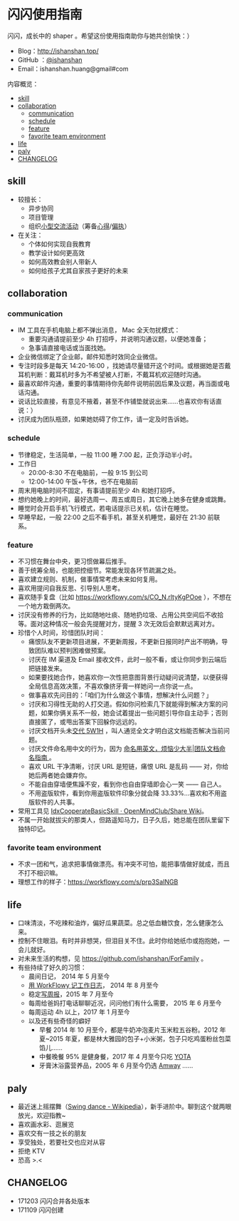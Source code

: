 

# 闪闪使用指南

闪闪，成长中的 shaper 。希望这份使用指南助你与她共创愉快：）

- Blog：http://ishanshan.top/
- GitHub ：[@ishanshan](https://github.com/ishanshan/)
- Email：ishanshan.huang@gmail#com

内容概览：

<!-- START doctoc generated TOC please keep comment here to allow auto update -->
<!-- DON'T EDIT THIS SECTION, INSTEAD RE-RUN doctoc TO UPDATE -->

  - [skill](#skill)
  - [collaboration](#collaboration)
    - [communication](#communication)
    - [schedule](#schedule)
    - [feature](#feature)
    - [favorite team environment](#favorite-team-environment)
  - [life](#life)
  - [paly](#paly)
  - [CHANGELOG](#changelog)

<!-- END doctoc generated TOC please keep comment here to allow auto update -->

## skill

- 较擅长：
	- 异步协同
	- 项目管理
	- 组织[小型交流活动](http://ishanshan.top/community/IdxActivity.html)（筹备[心得](http://openmindclub.qiniudn.com/ishanshan/ResCommunity/HbCAPEMeetupOrganizer.pdf)/[偏执](http://openmindclub.qiniudn.com/ishanshan/ResCommunity/OpinionActivity1506-ishanshan.pdf)）
- 在关注：
	- 个体如何实现自我教育
	- 教学设计如何更高效
	- 如何高效教会别人带新人
	- 如何给孩子尤其自家孩子更好的未来

## collaboration


### communication


- IM 工具在手机电脑上都不弹出消息， Mac 全天勿扰模式：
    - 重要沟通请提前至少 4h 打招呼，并说明沟通议题，以便她准备；
    - 急事请直接电话或当面找她。
- 企业微信绑定了企业邮，邮件知悉时效同企业微信。
- 专注时段多是每天 14:20-16:00 ，找她请尽量错开这个时间。或根据她是否戴耳机判断：戴耳机时多为不希望被人打断，不戴耳机欢迎随时沟通。
- 最喜欢邮件沟通，重要的事情期待你先邮件说明前因后果及议题，再当面或电话沟通。
- 说话比较直接，有意见不掖着，甚至不作铺垫就说出来……也喜欢你有话直说：）
- 讨厌成为团队瓶颈，如果她妨碍了你工作，请一定及时告诉她。


### schedule

- 节律稳定，生活简单，一般 11:00 睡 7:00 起，正负浮动半小时。
- 工作日
    - 20:00-8:30 不在电脑前，一般 9:15 到公司
    - 12:00-14:00 午饭+午休，也不在电脑前
- 周末用电脑时间不固定，有事请提前至少 4h 和她打招呼。
- 想约她晚上的时间，最好选周一、周五或周日，其它晚上她多在健身或跳舞。
- 睡觉时会开启手机飞行模式，若电话提示已关机，估计在睡觉。
- 早睡早起，一般 22:00 之后不看手机，甚至关机睡觉，最好在 21:30 前联系。



### feature


- 不习惯在舞台中央，更习惯做幕后推手。
- 善于统筹全局，也能把控细节。常能发现各环节疏漏之处。
- 喜欢建立规则、机制，做事情常考虑未来如何复用。
- 喜欢用提问自我反思、引导别人思考。
- 喜欢随手复盘（比如 https://workflowy.com/s/CO_N.rltyKgPOoe ），不想在一个地方栽倒两次。
- 讨厌没有修养的行为，比如随地吐痰、随地扔垃圾、占用公共空间后不收拾等。面对这种情况一般会先提醒对方，提醒 3 次无效后会默默远离对方。
- 珍惜个人时间，珍惜团队时间：
	- 痛恨队友不更新项目进展，不更新周报，不更新日报同时产出不明确，导致团队难以预判困难做预案。
	- 讨厌在 IM 渠道及 Email 接收文件，此时一般不看，或让你同步到云端后把链接发来。
	- 如果要找她合作，她喜欢你一次性把意图背景行动疑问说清楚，以便获得全局信息高效决策，不喜欢像挤牙膏一样她问一点你说一点。
	- 做事喜欢先问目的：「咱们为什么做这个事情，想解决什么问题？」 
	- 讨厌和习得性无助的人打交道。假如你问检索几下就能得到解决方案的问题，如果你俩关系不一般，她会试着提出一些问题引导你自主动手；否则直接匿了，或甩出答案下回躲你远远的。
	- 讨厌文档开头未[交代 5W1H](https://github.com/OpenMindClub/Share/wiki/HbDoc) ，叫人通览全文才明白这文档能否解决当前问题。
	- 讨厌文件命名用中文的行为，因为 [命名用英文，烦恼少大半|团队文档命名指南 ](http://ishanshan.top/community/HbDocName.html)。
	- 喜欢 URL 干净清晰，讨厌 URL 是短链，痛恨 URL 是乱码 —— 对，你给她后两者她会嫌弃你。
	- 不能自由穿墙便焦躁不安，看到你也自由穿墙即会心一笑 —— 自己人。
	- 不用盗版软件，看到你用盗版软件印象分就会降 33.33%...喜欢和不用盗版软件的人共事。
- 常用工具见 [IdxCooperateBasicSkill · OpenMindClub/Share Wiki](https://github.com/OpenMindClub/Share/wiki/IdxCooperateBasicSkill)。
- 不属一开始就拔尖的那类人，但路遥知马力，日子久后，她总能在团队里留下独特印记。

### favorite team environment

- 不求一团和气，追求把事情做漂亮。有冲突不可怕，能把事情做好就成，而且不打不相识嘛。
- 理想工作的样子：https://workflowy.com/s/prp3SaINGB

## life



- 口味清淡，不吃辣和油炸，偏好瓜果蔬菜。总之低血糖饮食，怎么健康怎么来。
- 控制不住眼泪。有时并非想哭，但泪目关不住。此时你给她纸巾或抱抱她，一会儿就好。
- 对未来生活的构想，见 https://github.com/ishanshan/ForFamily 。
- 有些持续了好久的习惯：
	- 晨间日记， 2014 年 5 月至今
	- [用 WorkFlowy 记工作日志](http://ishanshan.top/selfedu/HbOutputOwetoWorkFlowy.html)， 2014 年 8 月至今
	- 稳定[写周报](http://ishanshan.top/selfedu/TipsWeekly.html)，2015 年 7 月至今
	- 每周给爸妈打电话聊聊近况，问问他们有什么需要， 2015 年 6 月至今
	- 每周运动 4h 以上，2017 年 1 月至今
	- 以及还有些奇怪的癖好
		- 早餐 2014 年 10 月至今，都是牛奶冲泡麦片玉米粒五谷粉。2012 年夏~2015 年夏，都是林大雅园的包子+小米粥，包子只吃鸡蛋粉丝包菜馅儿……
		- 中餐晚餐 95% 是健身餐，2017 年 4 月至今只吃 [YOTA](http://www.yotafood.com/)
		- 牙膏沐浴露营养品，2005 年 6 月至今仍选 [Amway](http://www.amway.com/)  ……


## paly



- 最近迷上摇摆舞（[Swing dance - Wikipedia](https://en.wikipedia.org/wiki/Swing_(dance))），新手进阶中。聊到这个就两眼放光，欢迎指教~
- 喜欢画水彩、逛展览
- 喜欢交有一技之长的朋友
- 享受独处，若要社交也应对从容
- 拒绝 KTV
- 恐高 >.<


## CHANGELOG 

- 171203 闪闪合并各处版本
- 171109 闪闪创建

